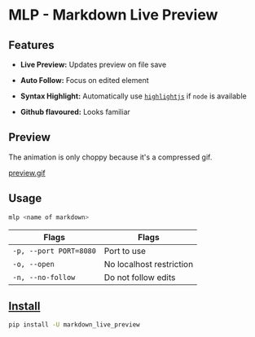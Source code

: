 # MLP - Markdown Live Preview

## Features

- **Live Preview:** Updates preview on file save

- **Auto Follow:** Focus on edited element

- **Syntax Highlight:** Automatically use [`highlightjs`](https://github.com/highlightjs/highlight.js) if `node` is available

- **Github flavoured:** Looks familiar

## Preview

The animation is only choppy because it's a compressed gif.

[preview.gif]()

## Usage

```sh
mlp <name of markdown>
```

| Flags                  | Flags                    |
| ---------------------- | ------------------------ |
| `-p, --port PORT=8080` | Port to use              |
| `-o, --open`           | No localhost restriction |
| `-n, --no-follow`      | Do not follow edits      |

## [Install](https://pypi.org/project/markdown-live-preview)

```sh
pip install -U markdown_live_preview
```
